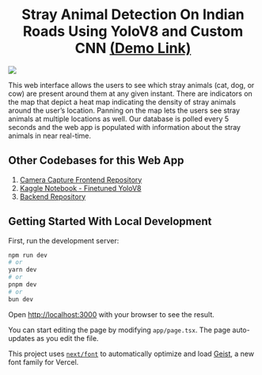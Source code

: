 <h1 align="center"> Stray Animal Detection On Indian Roads Using YoloV8 and Custom CNN <a href="https://iiitr-nov-map-frontend.vercel.app/">(Demo Link)</a> </h1>

![](https://res.cloudinary.com/dq27skoma/image/upload/v1733043340/hlcmd341wmdjnthocog9.png)

This web interface allows the users to see which stray animals (cat, dog, or cow) are present around them at any given instant. There are indicators on the map that depict a heat map indicating the density of stray animals around the user’s location. Panning on the map lets the users see stray animals at multiple locations as well. Our database is polled every 5 seconds and the web app is populated with information about the stray animals in near real-time.  

## Other Codebases for this Web App
1. [Camera Capture Frontend Repository](https://github.com/pooja-gera/iiitr-nov-capture-frontend)
2. [Kaggle Notebook - Finetuned YoloV8](https://www.kaggle.com/code/poojagera00/stray-animal-detection-in-camera-feeds)
3. [Backend Repository](https://github.com/unusualcatcher/animal_detection_api)

## Getting Started With Local Development

First, run the development server:

```bash
npm run dev
# or
yarn dev
# or
pnpm dev
# or
bun dev
```

Open [http://localhost:3000](http://localhost:3000) with your browser to see the result.

You can start editing the page by modifying `app/page.tsx`. The page auto-updates as you edit the file.

This project uses [`next/font`](https://nextjs.org/docs/app/building-your-application/optimizing/fonts) to automatically optimize and load [Geist](https://vercel.com/font), a new font family for Vercel.

